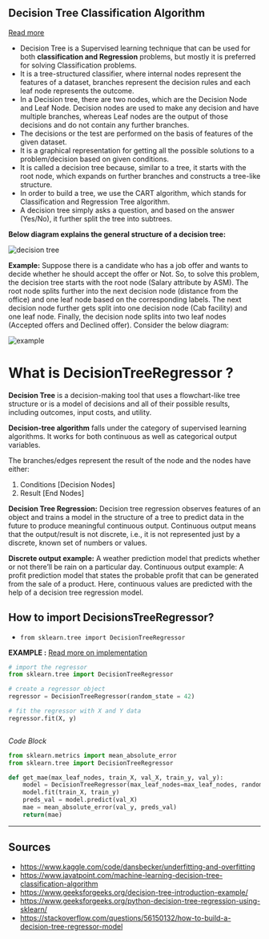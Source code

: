 
## Decision Tree Classification Algorithm

[<u>Read more</u>](https://www.javatpoint.com/machine-learning-decision-tree-classification-algorithm)

- Decision Tree is a Supervised learning technique that can be used for both **classification and Regression** problems, but mostly it is preferred for solving Classification problems.
- It is a tree-structured classifier, where internal nodes represent the features of a dataset, branches represent the decision rules and each leaf node represents the outcome.
- In a Decision tree, there are two nodes, which are the Decision Node and Leaf Node. Decision nodes are used to make any decision and have multiple branches, whereas Leaf nodes are the output of those decisions and do not contain any further branches.
- The decisions or the test are performed on the basis of features of the given dataset.
- It is a graphical representation for getting all the possible solutions to a problem/decision based on given conditions.
- It is called a decision tree because, similar to a tree, it starts with the root node, which expands on further branches and constructs a tree-like structure.
- In order to build a tree, we use the CART algorithm, which stands for Classification and Regression Tree algorithm.
- A decision tree simply asks a question, and based on the answer (Yes/No), it further split the tree into subtrees.

**Below diagram explains the general structure of a decision tree:**

![decision tree](https://d2jdgazzki9vjm.cloudfront.net/tutorial/machine-learning/images/decision-tree-classification-algorithm.png)

**Example:** Suppose there is a candidate who has a job offer and wants to decide whether he should accept the offer or Not. So, to solve this problem, the decision tree starts with the root node (Salary attribute by ASM). The root node splits further into the next decision node (distance from the office) and one leaf node based on the corresponding labels. The next decision node further gets split into one decision node (Cab facility) and one leaf node. Finally, the decision node splits into two leaf nodes (Accepted offers and Declined offer). Consider the below diagram:

![example](https://d2jdgazzki9vjm.cloudfront.net/tutorial/machine-learning/images/decision-tree-classification-algorithm2.png)

# What is DecisionTreeRegressor ?

**Decision Tree** is a decision-making tool that uses a flowchart-like tree structure or is a model of decisions and all of their possible results, including outcomes, input costs, and utility.

**Decision-tree algorithm** falls under the category of supervised learning algorithms. It works for both continuous as well as categorical output variables.

The branches/edges represent the result of the node and the nodes have either:

1. Conditions [Decision Nodes]
2. Result [End Nodes]

**Decision Tree Regression:**
Decision tree regression observes features of an object and trains a model in the structure of a tree to predict data in the future to produce meaningful continuous output. Continuous output means that the output/result is not discrete, i.e., it is not represented just by a discrete, known set of numbers or values.

**Discrete output example:** A weather prediction model that predicts whether or not there’ll be rain on a particular day.
Continuous output example: A profit prediction model that states the probable profit that can be generated from the sale of a product.
Here, continuous values are predicted with the help of a decision tree regression model.

## How to import DecisionsTreeRegressor?

- `from sklearn.tree import DecisionTreeRegressor`

**EXAMPLE :**
[<U>Read more on implementation </U>](https://www.geeksforgeeks.org/python-decision-tree-regression-using-sklearn/)

```python
# import the regressor 
from sklearn.tree import DecisionTreeRegressor 

# create a regressor object 
regressor = DecisionTreeRegressor(random_state = 42) 

# fit the regressor with X and Y data 
regressor.fit(X, y) 



```

*Code Block*

```python
from sklearn.metrics import mean_absolute_error
from sklearn.tree import DecisionTreeRegressor

def get_mae(max_leaf_nodes, train_X, val_X, train_y, val_y):
    model = DecisionTreeRegressor(max_leaf_nodes=max_leaf_nodes, random_state=0)
    model.fit(train_X, train_y)
    preds_val = model.predict(val_X)
    mae = mean_absolute_error(val_y, preds_val)
    return(mae)
```

---

## Sources

- <https://www.kaggle.com/code/dansbecker/underfitting-and-overfitting>
- <https://www.javatpoint.com/machine-learning-decision-tree-classification-algorithm>
- <https://www.geeksforgeeks.org/decision-tree-introduction-example/>
- <https://www.geeksforgeeks.org/python-decision-tree-regression-using-sklearn/>
- <https://stackoverflow.com/questions/56150132/how-to-build-a-decision-tree-regressor-model>
